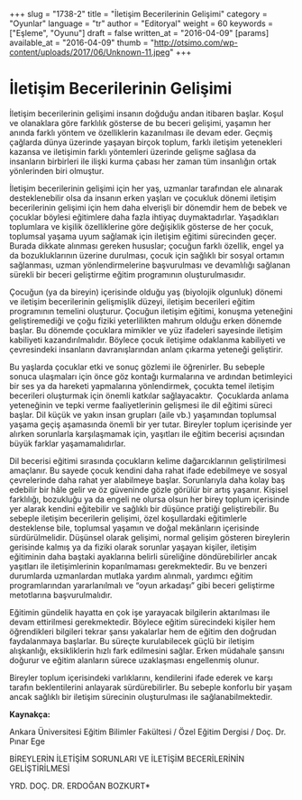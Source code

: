 +++
slug = "1738-2"
title = "İletişim Becerilerinin Gelişimi"
category = "Oyunlar"
language = "tr"
author = "Editoryal"
weight = 60
keywords = ["Eşleme", "Oyunu"]
draft = false
written_at = "2016-04-09"
[params]
available_at = "2016-04-09"
thumb = "http://otsimo.com/wp-content/uploads/2017/06/Unknown-11.jpeg"
+++

# İletişim Becerilerinin Gelişimi

İletişim becerilerinin gelişimi insanın doğduğu andan itibaren başlar. Koşul ve olanaklara göre farklılık gösterse de bu beceri gelişimi, yaşamın her anında farklı yöntem ve özelliklerin kazanılması ile devam eder. Geçmiş çağlarda dünya üzerinde yaşayan birçok toplum, farklı iletişim yetenekleri kazansa ve iletişimin farklı yöntemleri üzerinde gelişme sağlasa da insanların birbirleri ile ilişki kurma çabası her zaman tüm insanlığın ortak yönlerinden biri olmuştur.

İletişim becerilerinin gelişimi için her yaş, uzmanlar tarafından ele alınarak desteklenebilir olsa da insanın erken yaşları ve çocukluk dönemi iletişim becerilerinin gelişimi için hem daha elverişli bir dönemdir hem de bebek ve çocuklar böylesi eğitimlere daha fazla ihtiyaç duymaktadırlar. Yaşadıkları toplumlara ve kişilik özelliklerine göre değişiklik gösterse de her çocuk, toplumsal yaşama uyum sağlamak için iletişim eğitimi sürecinden geçer. Burada dikkate alınması gereken hususlar; çocuğun farklı özellik, engel ya da bozukluklarının üzerine durulması, çocuk için sağlıklı bir sosyal ortamın sağlanması, uzman yönlendirmelerine başvurulması ve devamlılığı sağlanan sürekli bir beceri geliştirme eğitim programının oluşturulmasıdır.

Çocuğun (ya da bireyin) içerisinde olduğu yaş (biyolojik olgunluk) dönemi ve iletişim becerilerinin gelişmişlik düzeyi, iletişim becerileri eğitim programının temelini oluşturur. Çocuğun iletişim eğitimi, konuşma yeteneğini geliştiremediği ve çoğu fiziki yeterlilikten mahrum olduğu erken dönemde başlar. Bu dönemde çocuklara mimikler ve yüz ifadeleri sayesinde iletişim kabiliyeti kazandırılmalıdır. Böylece çocuk iletişime odaklanma kabiliyeti ve çevresindeki insanların davranışlarından anlam çıkarma yeteneği geliştirir.

Bu yaşlarda çocuklar etki ve sonuç gözlemi ile öğrenirler. Bu sebeple sonuca ulaşmaları için önce göz kontağı kurmalarına ve ardından betimleyici bir ses ya da hareketi yapmalarına yönlendirmek, çocukta temel iletişim becerileri oluşturmak için önemli katkılar sağlayacaktır.  Çocuklarda anlama yeteneğinin ve tepki verme faaliyetlerinin gelişmesi ile dil eğitimi süreci başlar. Dil küçük ve yakın insan grupları (aile vb.) yaşamından toplumsal yaşama geçiş aşamasında önemli bir yer tutar. Bireyler toplum içerisinde yer alırken sorunlarla karşılaşmamak için, yaşıtları ile eğitim becerisi açısından büyük farklar yaşamamalıdırlar.

Dil becerisi eğitimi sırasında çocukların kelime dağarcıklarının geliştirilmesi amaçlanır. Bu sayede çocuk kendini daha rahat ifade edebilmeye ve sosyal çevrelerinde daha rahat yer alabilmeye başlar. Sorunlarıyla daha kolay baş edebilir bir hâle gelir ve öz güveninde gözle görülür bir artış yaşanır. Kişisel farklılığı, bozukluğu ya da engeli ne olursa olsun her birey toplum içerisinde yer alarak kendini eğitebilir ve sağlıklı bir düşünce pratiği geliştirebilir. Bu sebeple iletişim becerilerin gelişimi, özel koşullardaki eğitimlerle desteklense bile, toplumsal yaşamın ve doğal mekânların içerisinde sürdürülmelidir. Düşünsel olarak gelişimi, normal gelişim gösteren bireylerin gerisinde kalmış ya da fiziki olarak sorunlar yaşayan kişiler, iletişim eğitiminin daha baştaki ayaklarına belirli süreliğine döndürebilirler ancak yaşıtları ile iletişimlerinin koparılmaması gerekmektedir. Bu ve benzeri durumlarda uzmanlardan mutlaka yardım alınmalı, yardımcı eğitim programlarından yararlanılmalı ve “oyun arkadaşı” gibi beceri geliştirme metotlarına başvurulmalıdır.

Eğitimin gündelik hayatta en çok işe yarayacak bilgilerin aktarılması ile devam ettirilmesi gerekmektedir. Böylece eğitim sürecindeki kişiler hem öğrendikleri bilgileri tekrar şansı yakalarlar hem de eğitim den doğrudan faydalanmaya başlarlar. Bu süreçte kurulabilecek güçlü bir iletişim alışkanlığı, eksikliklerin hızlı fark edilmesini sağlar. Erken müdahale şansını doğurur ve eğitim alanların sürece uzaklaşması engellenmiş olunur.

Bireyler toplum içerisindeki varlıklarını, kendilerini ifade ederek ve karşı tarafın beklentilerini anlayarak sürdürebilirler. Bu sebeple konforlu bir yaşam ancak sağlıklı bir iletişim sürecinin oluşturulması ile sağlanabilmektedir.

**Kaynakça:**

Ankara Üniversitesi Eğitim Bilimler Fakültesi / Özel Eğitim Dergisi / Doç. Dr. Pınar Ege

BİREYLERİN İLETİŞİM SORUNLARI VE İLETİŞİM BECERİLERİNİN GELİŞTİRİLMESİ

YRD. DOÇ. DR. ERDOĞAN BOZKURT*
